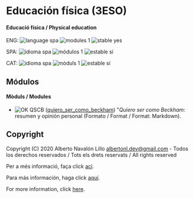 # Educación física (3ESO)

#### Educació física / Physical education

ENG: ![language spa](https://img.shields.io/badge/language-spa-orange.svg) ![modules 1](https://img.shields.io/badge/modules-1-brightgreen.svg) ![stable yes](https://img.shields.io/badge/stable-yes-brightgreen.svg)

SPA: ![idioma spa](https://img.shields.io/badge/idioma-spa-orange.svg) ![módulos 1](https://img.shields.io/badge/m%C3%B3dulos-1-brightgreen.svg) ![estable sí](https://img.shields.io/badge/estable-s%C3%AD-brightgreen.svg)

CAT: ![idioma spa](https://img.shields.io/badge/idioma-spa-orange.svg) ![mòduls 1](https://img.shields.io/badge/m%C3%B2duls-1-brightgreen.svg) ![estable sí](https://img.shields.io/badge/estable-s%C3%AD-brightgreen.svg)

## Módulos

#### Mòduls / Modules

- ![OK](https://img.shields.io/badge/OK-brightgreen.svg) QSCB ([quiero_ser_como_beckham](https://github.com/albertonl/ies/blob/master/3ESO/EDF/quiero_ser_como_beckham)) "_Quiero ser como Beckham_: resumen y opinión personal (Formato / Format / Format: Markdown).

## Copyright

Copyright (C) 2020 Alberto Navalón Lillo <albertonl.dev@gmail.com> - Todos los derechos reservados / Tots els drets reservats / All rights reserved

Per a més informació, faça click [ací](https://github.com/albertonl/ies/blob/master/COPYRIGHT-cat).

Para más información, haga click [aquí](https://github.com/albertonl/ies/blob/master/COPYRIGHT-spa).

For more information, click [here](https://github.com/albertonl/ies/blob/master/COPYRIGHT).


